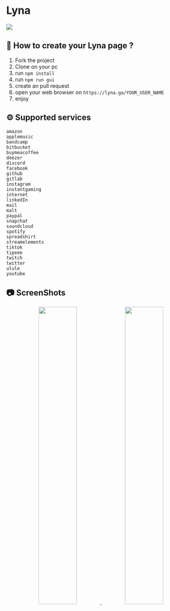 # Lyna

<a href="https://lyna.ga/">
    <img src="https://api.netlify.com/api/v1/badges/d5847749-1cda-4d52-9efa-110b78b5515d/deploy-status" />
</a>

## 📝 How to create your Lyna page ?

1. Fork the project
2. Clone on your pc
3. run `npm install`
4. run `npm run gui`
5. create an pull request
6. open your web browser on `https://lyna.ga/YOUR_USER_NAME`
7. enjoy

## ⚙️ Supported services
````
amazon
applemusic
bandcamp
bitbucket
buymeacoffee
deezer
discord
facebook
github
gitlab
instagram
instantgaming
internet
linkedIn
mail
malt
paypal
snapchat
soundcloud
spotify
spreadshirt
streamelements
tiktok
tipeee
twitch
twitter
ulule
youtube
````

## 📷 ScreenShots
<p align="center">
    <a href="https://lyna.ga/taistudio">
        <img src="https://raw.githubusercontent.com/TaiStudio/Lyna/main/img/assets/taistudio.png" width="45%"/>
    </a>
    <a href="https://lyna.ga/potion">
        <img src="https://raw.githubusercontent.com/TaiStudio/Lyna/main/img/assets/potion.png" width="45%"/>
    </a>
</p>